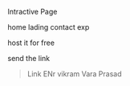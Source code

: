 Intractive Page

home
lading
contact
exp

host it for free

send the link
> Link
> ENr
> vikram
> Vara Prasad
> 